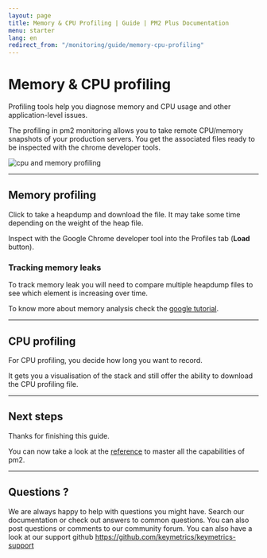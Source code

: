 ```yaml
---
layout: page
title: Memory & CPU Profiling | Guide | PM2 Plus Documentation
menu: starter
lang: en
redirect_from: "/monitoring/guide/memory-cpu-profiling"
---
```


# Memory & CPU profiling

Profiling tools help you diagnose memory and CPU usage and other application-level issues.

The profiling in pm2 monitoring allows you to take remote CPU/memory snapshots of your production servers. You get the associated files ready to be inspected with the chrome developer tools.

![cpu and memory profiling]({{site.baseurl}}/img/monitoring/profiling.png)

---

## Memory profiling

Click to take a heapdump and download the file. It may take some time depending on the weight of the heap file.

Inspect with the Google Chrome developer tool into the Profiles tab (**Load** button).

### Tracking memory leaks

To track memory leak you will need to compare multiple heapdump files to see which element is increasing over time.

To know more about memory analysis check the [google tutorial](https://developer.chrome.com/devtools/docs/heap-profiling).

---

## CPU profiling

For CPU profiling, you decide how long you want to record.

It gets you a visualisation of the stack and still offer the ability to download the CPU profiling file.

---

## Next steps

Thanks for finishing this guide.

You can now take a look at the [reference]({{site.baseurl}}/monitoring/reference/pmx.md) to master all the capabilities of pm2.

---

## Questions ?

We are always happy to help with questions you might have. Search our documentation or check out answers to common questions. You can also post questions or comments to our community forum. You can also have a look at our support github https://github.com/keymetrics/keymetrics-support
